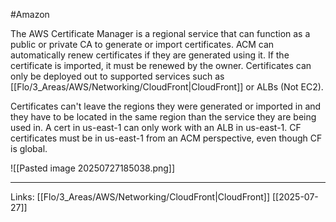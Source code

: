 #Amazon 

The AWS Certificate Manager is a regional service that can function as a public or private CA to generate or import certificates. ACM can automatically renew certificates if they are generated using it. If the certificate is imported, it must be renewed by the owner. 
Certificates can only be deployed out to supported services such as [[Flo/3_Areas/AWS/Networking/CloudFront|CloudFront]] or ALBs (Not EC2). 

Certificates can't leave the regions they were generated or imported in and they have to be located in the same region than the service they are being used in. A cert in us-east-1 can only work with an ALB in us-east-1. CF certificates must be in us-east-1 from an ACM perspective, even though CF is global. 

![[Pasted image 20250727185038.png]]

---
Links:
[[Flo/3_Areas/AWS/Networking/CloudFront|CloudFront]]
[[2025-07-27]]